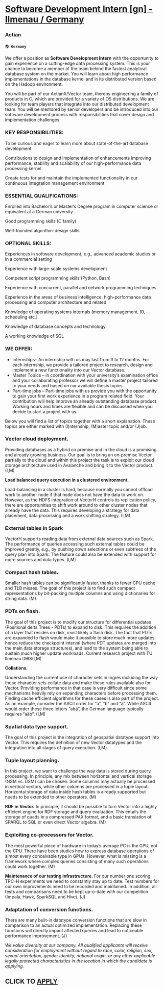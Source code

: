 # [Software Development Intern [gn] - Ilmenau / Germany](https://www.remotewlb.com/apply/software-development-intern-gn-ilmenau-germany-41202)  
### Actian  
#### `🌎 Germany`  

We offer a position as **Software Development Intern** with the opportunity to gain experience on a cutting-edge data processing system. This is your chance to become a member of the team behind the fastest analytical database system on the market. You will learn about high performance implementations in the database kernel and in its distributed version based on the Hadoop environment.

You will be part of our ActianX/Vector team, thereby engineering a family of products in C, which are provided for a variety of OS distributions. We are looking for team players that integrate into our distributed development team. You will be mentored by senior developers and be introduced into our software development process with responsibilities that cover design and implementation challenges.

### KEY RESPONSIBILITIES:

To be curious and eager to learn more about state-of-the-art database development

Contributions to design and implementation of enhancements improving performance, stability and scalability of our high-performance data processing kernel

Create tests for and maintain the implemented functionality in our continuous integration management environment

### ESSENTIAL QUALIFICATIONS:

Enrolled into Bachelor’s or Master’s Degree program in computer science or equivalent at a German university

Good programming skills (C family)

Well-founded algorithm-design skills

### OPTIONAL SKILLS:

Experiences in software development, e.g., advanced academic studies or in a commercial setting

Experience with large-scale systems development

Competent script programming skills (Python, Bash)

Experience with concurrent, parallel and network programming techniques

Experience in the areas of business intelligence, high-performance data processing and computer architecture and related

Knowledge of operating systems internals (memory management, IO, scheduling etc.)

Knowledge of database concepts and technology

A working knowledge of SQL

### WE OFFER:

  * Internships– An internship with us may last from 3 to 12 months. For each internship, we provide a tailored project to research, design and implement a new functionality into our Vector database.
  * Master Topics – in coordination with your university’s examination office and your collaborating professor we will define a master project tailored to your needs and based on our available thesis topics.
  * Part-time jobs – Part-time jobs with us provide you with the opportunity to gain your first work experience in a program related field. Your contribution will help improve an already outstanding database product. Working hours and times are flexible and can be discussed when you decide to start a project with us.

Below you will find a list of topics together with a short explanation. These topics are either marked with (I)nternship, (M)aster topic and/or (J)ob.

### Vector cloud deployment.

Providing databases as a hybrid on premise and in the cloud is a promising and already growing business. Our goal is to bring an on-premise Vector partially to the cloud and within this project the task is to exploit our cloud storage architecture used in Avalanche and bring it to the Vector product. (I,M)

 **Load balanced query execution in a clustered environment.**

Load-balancing in a cluster is hard, because normally you cannot offload work to another node if that node does not have the data to work on. However, as the HDFS integration of VectorH controls its replication policy, there are opportunities to shift work around to other cluster nodes that already have the data. This requires developing a strategy for data placement, data processing and a work shifting strategy. (I,M)

### External tables in Spark

VectorH supports reading data from external data sources such as Spark. The performance of queries accessing such external tables could be improved greatly, e.g., by pushing down selections or even subtrees of the query plan into Spark. The feature could also be extended with support for more sources and data types. (I,M)

### Compact hash tables.

Smaller hash tables can be significantly faster, thanks to fewer CPU cache and TLB misses. The goal of this project is to find such compact representations by bit-packing multiple columns and using dictionaries for string data. (M)

### PDTs on flash.

The goal of this project is to modify our structure for differential updates (Positional delta Trees - PDTs) to expand to disk. This requires the addition of a layer that resides on disk, most likely a flash disk. The fact that PDTs are expanded to flash would make it possible to store much more updates, hence reduce the checkpoint interval (where PDT updates are merged into the main data storage structures), and lead to the system being able to sustain much higher update workloads. Current research project with TU Ilmenau DBIS(I,M)

 **Collations**.

Understanding the current use of character sets in Ingres including the way these character sets collate data and make these rules available also for Vector. Providing performance in that case is very difficult since some mechanisms heavily rely on expanding characters before processing them. Finding cache efficient algorithms for these cases is also part of the project. As an example, consider the ASCII order for “a”, “b” and “ä”. While ASCII would order these three letters “abä”, the German language typically requires “aäb”. (I,M)

### Spatial data type support.

The goal of this project is the integration of geospatial datatype support into Vector. This requires the definition of new Vector datatypes and the integration into all stages of query execution. (I,M)

### Tuple layout planning.

In this project, we want to challenge the way data is stored during query processing. In principle, any mix between horizontal and vertical storage (NSM vs. DSM) can be chosen. Some columns may actually be processed in vertical vectors, while other columns are processed in a tuple layout. Horizontal storage of data inside hash tables is already supported but needs to be extended to other operators. (M)

 **RDF in Vector.** In principle, it should be possible to turn Vector into a highly efficient engine for RDF storage and query evaluation. This entails the storage of quads in a compressed PAX format, and a basic translation of SPARQL to SQL or even direct Vector algebra. (M)

### Exploiting co-processors for Vector.

The most powerful piece of hardware in today’s average PC is the GPU, not the CPU. There have been studies how to express database operations of almost every conceivable type in GPUs. However, what is missing is a framework where complex queries consisting of many such operations could work together. (M)

 **Maintenance of our testing infrastructure.** For our number one scoring TPC-H experiments we need to constantly stay up to date. Test numbers for our own improvements need to be recorded and maintained. In addition, all tests and comparisons need to be kept up-o-date with our competition (Impala, Hawk, SparkSQL and Hive). (J)

### Adaptation of conversion functions.

There are many built-in datatype conversion functions that are slow in comparison to an actual optimized implementation. Replacing these functions will directly impact affected queries and lead to noticeable performance improvement. (J)

 _We value diversity at our company. All qualified applicants will receive consideration for employment without regard to race, color, religion, sex, sexual orientation, gender identity, national origin, or any other applicable legally protected characteristics in the location in which the candidate is applying._

  
## CLICK TO [APPLY](https://www.remotewlb.com/apply/software-development-intern-gn-ilmenau-germany-41202)

